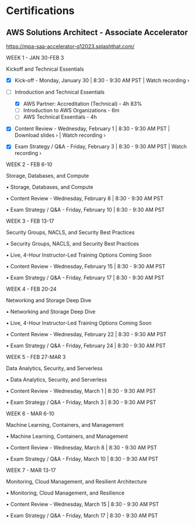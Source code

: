 # Certifications

## AWS Solutions Architect - Associate Accelerator
https://mpa-saa-accelerator-q12023.splashthat.com/

WEEK 1 - JAN 30-FEB 3

Kickoff and Technical Essentials

- [x]  Kick-off - Monday, January 30 | 8:30 - 9:30 AM PST | Watch recording › 

- [ ] Introduction and Technical Essentials
  - [x] AWS Partner: Accreditation (Technical) - 4h 83%
  - [ ] Introduction to AWS Organizations - 6m
  - [ ] AWS Technical Essentials - 4h

- [x] Content Review - Wednesday, February 1 | 8:30 - 9:30 AM PST | Download slides › | Watch recording ›

- [x] Exam Strategy / Q&A - Friday, February 3 | 8:30 - 9:30 AM PST | Watch recording ›


WEEK 2 - FEB 6-10

Storage, Databases, and Compute

• Storage, Databases, and Compute

• Content Review - Wednesday, February 8 | 8:30 - 9:30 AM PST

• Exam Strategy / Q&A - Friday, February 10 | 8:30 - 9:30 AM PST

WEEK 3 - FEB 13-17

Security Groups, NACLS, and Security Best Practices 

• Security Groups, NACLS, and Security Best Practices

• Live, 4-Hour Instructor-Led Training Options Coming Soon

• Content Review - Wednesday, February 15 | 8:30 - 9:30 AM PST

• Exam Strategy / Q&A - Friday, February 17 | 8:30 - 9:30 AM PST

WEEK 4 - FEB 20-24

Networking and Storage Deep Dive

• Networking and Storage Deep Dive

• Live, 4-Hour Instructor-Led Training Options Coming Soon

• Content Review - Wednesday, February 22 | 8:30 - 9:30 AM PST

• Exam Strategy / Q&A - Friday, February 24 | 8:30 - 9:30 AM PST

WEEK 5 - FEB 27-MAR 3

Data Analytics, Security, and Serverless

• Data Analytics, Security, and Serverless

• Content Review - Wednesday, March 1 | 8:30 - 9:30 AM PST

• Exam Strategy / Q&A - Friday, March 3 | 8:30 - 9:30 AM PST

WEEK 6 - MAR 6-10

Machine Learning, Containers, and Management

• Machine Learning, Containers, and Management

• Content Review - Wednesday, March 8 | 8:30 - 9:30 AM PST

• Exam Strategy / Q&A - Friday, March 10 | 8:30 - 9:30 AM PST

WEEK 7 - MAR 13-17

Monitoring, Cloud Management, and Resilient Architecture

• Monitoring, Cloud Management, and Resilience

• Content Review - Wednesday, March 15 | 8:30 - 9:30 AM PST

• Exam Strategy / Q&A - Friday, March 17 | 8:30 - 9:30 AM PST
